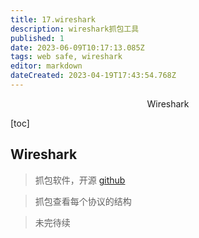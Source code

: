 ```yaml
---
title: 17.wireshark
description: wireshark抓包工具
published: 1
date: 2023-06-09T10:17:13.085Z
tags: web safe, wireshark
editor: markdown
dateCreated: 2023-04-19T17:43:54.768Z
---
```


<center>Wireshark</center>





[toc]





## Wireshark

> 抓包软件，开源 [github](https://github.com/wireshark/wireshark)

> 抓包查看每个协议的结构



> 未完待续














